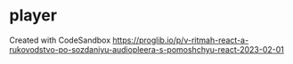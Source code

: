 # player
Created with CodeSandbox
https://proglib.io/p/v-ritmah-react-a-rukovodstvo-po-sozdaniyu-audiopleera-s-pomoshchyu-react-2023-02-01

